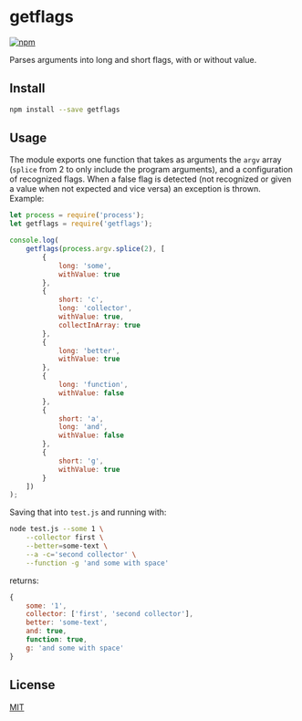 # getflags

[![npm](https://img.shields.io/npm/v/getflags.svg)]()

Parses arguments into long and short flags, with or without value. 

## Install

```bash
npm install --save getflags
```

## Usage

The module exports one function that takes as arguments the `argv` 
array (`splice` from 2 to only include the program arguments), and a
configuration of recognized flags. When a false flag is detected (not 
recognized or given a value when not expected and vice versa) an 
exception is thrown. Example:

```js
let process = require('process');
let getflags = require('getflags');

console.log(
    getflags(process.argv.splice(2), [
        {
            long: 'some',
            withValue: true
        },
        {
            short: 'c',
            long: 'collector',
            withValue: true,
            collectInArray: true
        },
        {
            long: 'better',
            withValue: true
        },
        {
            long: 'function',
            withValue: false
        },
        {
            short: 'a',
            long: 'and',
            withValue: false
        },
        {
            short: 'g',
            withValue: true
        }
    ])
);
```

Saving that into `test.js` and running with:

```bash
node test.js --some 1 \
    --collector first \
    --better=some-text \
    --a -c='second collector' \
    --function -g 'and some with space'
```

returns:

```js
{ 
    some: '1',
    collector: ['first', 'second collector'],
    better: 'some-text',
    and: true,
    function: true,
    g: 'and some with space'
}
```

## License

[MIT](LICENSE)

